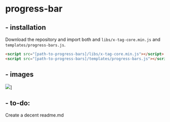 # progress-bar

## - installation

Download the repository and import both and `libs/x-tag-core.min.js` and `templates/progress-bars.js`.

```html
<script src="[path-to-progress-bars]/libs/x-tag-core.min.js"></script>
<script src="[path-to-progress-bars]/templates/progress-bars.js"></script>
```

## - images
![](http://i.imgur.com/5SO5YP9.gif)]

## - to-do: 
Create a decent readme.md
